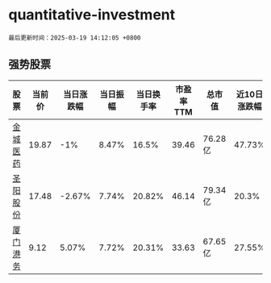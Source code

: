 # quantitative-investment

`最后更新时间：2025-03-19 14:12:05 +0800`

## 强势股票

|股票|当前价|当日涨跌幅|当日振幅|当日换手率|市盈率TTM|总市值|近10日涨跌幅|
|----|----|----|----|----|----|----|----|
|[金城医药](https://xueqiu.com/S/SZ300233)|19.87|-1%|8.47%|16.5%|39.46|76.28亿|47.73%|
|[圣阳股份](https://xueqiu.com/S/SZ002580)|17.48|-2.67%|7.74%|20.82%|46.14|79.34亿|20.3%|
|[厦门港务](https://xueqiu.com/S/SZ000905)|9.12|5.07%|7.72%|20.31%|33.63|67.65亿|27.55%|
